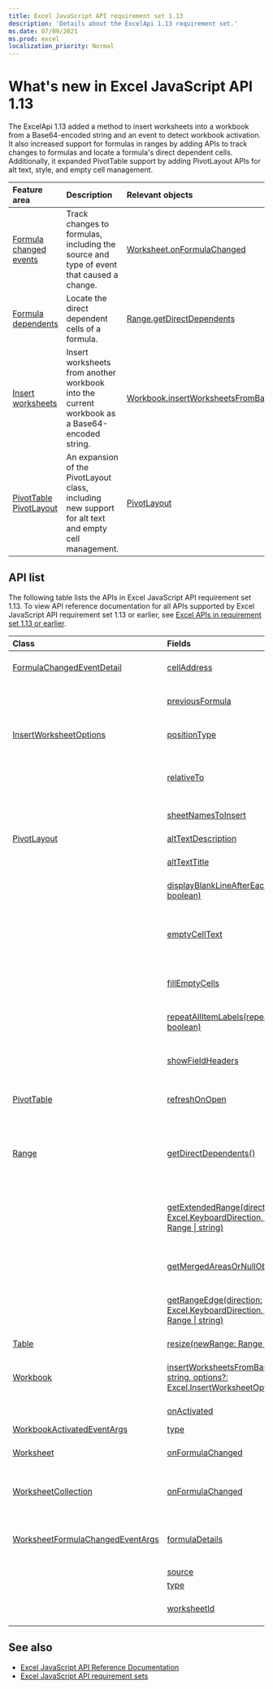 ```yaml
---
title: Excel JavaScript API requirement set 1.13
description: 'Details about the ExcelApi 1.13 requirement set.'
ms.date: 07/09/2021
ms.prod: excel
localization_priority: Normal
---
```


# What's new in Excel JavaScript API 1.13

The ExcelApi 1.13 added a method to insert worksheets into a workbook from a Base64-encoded string and an event to detect workbook activation. It also increased support for formulas in ranges by adding APIs to track changes to formulas and locate a formula's direct dependent cells. Additionally, it expanded PivotTable support by adding PivotLayout APIs for alt text, style, and empty cell management.

| Feature area | Description | Relevant objects |
|:--- |:--- |:--- |
| [Formula changed events](../../excel/excel-add-ins-worksheets.md#detect-formula-changes) | Track changes to formulas, including the source and type of event that caused a change. | [Worksheet.onFormulaChanged](/javascript/api/excel/excel.worksheet#onFormulaChanged)|
| [Formula dependents](../../excel/excel-add-ins-ranges-precedents-dependents.md#get-the-direct-dependents-of-a-formula) | Locate the direct dependent cells of a formula. | [Range.getDirectDependents](/javascript/api/excel/excel.range#getDirectDependents__) |
| [Insert worksheets](../../excel//excel-add-ins-workbooks.md#insert-a-copy-of-an-existing-workbook-into-the-current-one) | Insert worksheets from another workbook into the current workbook as a Base64-encoded string. | [Workbook.insertWorksheetsFromBase64](/javascript/api/excel/excel.workbook#insertWorksheetsFromBase64_base64File__options_) |
| [PivotTable PivotLayout](../../excel/excel-add-ins-pivottables.md#other-pivotlayout-functions) | An expansion of the PivotLayout class, including new support for alt text and empty cell management. | [PivotLayout](/javascript/api/excel/excel.pivotlayout) |

## API list

The following table lists the APIs in Excel JavaScript API requirement set 1.13. To view API reference documentation for all APIs supported by Excel JavaScript API requirement set 1.13 or earlier, see [Excel APIs in requirement set 1.13 or earlier](/javascript/api/excel?view=excel-js-1.13&preserve-view=true).

| Class | Fields | Description |
|:---|:---|:---|
|[FormulaChangedEventDetail](/javascript/api/excel/excel.formulachangedeventdetail)|[cellAddress](/javascript/api/excel/excel.formulachangedeventdetail#cellAddress)|The address of the cell that contains the changed formula.|
||[previousFormula](/javascript/api/excel/excel.formulachangedeventdetail#previousFormula)|Represents the previous formula, before it was changed.|
|[InsertWorksheetOptions](/javascript/api/excel/excel.insertworksheetoptions)|[positionType](/javascript/api/excel/excel.insertworksheetoptions#positionType)|The insert position, in the current workbook, of the new worksheets.|
||[relativeTo](/javascript/api/excel/excel.insertworksheetoptions#relativeTo)|The worksheet in the current workbook that is referenced for the `WorksheetPositionType` parameter.|
||[sheetNamesToInsert](/javascript/api/excel/excel.insertworksheetoptions#sheetNamesToInsert)|The names of individual worksheets to insert.|
|[PivotLayout](/javascript/api/excel/excel.pivotlayout)|[altTextDescription](/javascript/api/excel/excel.pivotlayout#altTextDescription)|The alt text description of the PivotTable.|
||[altTextTitle](/javascript/api/excel/excel.pivotlayout#altTextTitle)|The alt text title of the PivotTable.|
||[displayBlankLineAfterEachItem(display: boolean)](/javascript/api/excel/excel.pivotlayout#displayBlankLineAfterEachItem_display_)|Sets whether or not to display a blank line after each item.|
||[emptyCellText](/javascript/api/excel/excel.pivotlayout#emptyCellText)|The text that is automatically filled into any empty cell in the PivotTable if `fillEmptyCells == true`.|
||[fillEmptyCells](/javascript/api/excel/excel.pivotlayout#fillEmptyCells)|Specifies whether empty cells in the PivotTable should be populated with the `emptyCellText`.|
||[repeatAllItemLabels(repeatLabels: boolean)](/javascript/api/excel/excel.pivotlayout#repeatAllItemLabels_repeatLabels_)|Sets the "repeat all item labels" setting across all fields in the PivotTable.|
||[showFieldHeaders](/javascript/api/excel/excel.pivotlayout#showFieldHeaders)|Specifies whether the PivotTable displays field headers (field captions and filter drop-downs).|
|[PivotTable](/javascript/api/excel/excel.pivottable)|[refreshOnOpen](/javascript/api/excel/excel.pivottable#refreshOnOpen)|Specifies whether the PivotTable refreshes when the workbook opens.|
|[Range](/javascript/api/excel/excel.range)|[getDirectDependents()](/javascript/api/excel/excel.range#getDirectDependents__)|Returns a `WorkbookRangeAreas` object that represents the range containing all the direct dependents of a cell in the same worksheet or in multiple worksheets.|
||[getExtendedRange(direction: Excel.KeyboardDirection, activeCell?: Range \| string)](/javascript/api/excel/excel.range#getExtendedRange_direction__activeCell_)|Returns a range object that includes the current range and up to the edge of the range, based on the provided direction.|
||[getMergedAreasOrNullObject()](/javascript/api/excel/excel.range#getMergedAreasOrNullObject__)|Returns a RangeAreas object that represents the merged areas in this range.|
||[getRangeEdge(direction: Excel.KeyboardDirection, activeCell?: Range \| string)](/javascript/api/excel/excel.range#getRangeEdge_direction__activeCell_)|Returns a range object that is the edge cell of the data region that corresponds to the provided direction.|
|[Table](/javascript/api/excel/excel.table)|[resize(newRange: Range \| string)](/javascript/api/excel/excel.table#resize_newRange_)|Resize the table to the new range.|
|[Workbook](/javascript/api/excel/excel.workbook)|[insertWorksheetsFromBase64(base64File: string, options?: Excel.InsertWorksheetOptions)](/javascript/api/excel/excel.workbook#insertWorksheetsFromBase64_base64File__options_)|Inserts the specified worksheets from a source workbook into the current workbook.|
||[onActivated](/javascript/api/excel/excel.workbook#onActivated)|Occurs when the the workbook is activated.|
|[WorkbookActivatedEventArgs](/javascript/api/excel/excel.workbookactivatedeventargs)|[type](/javascript/api/excel/excel.workbookactivatedeventargs#type)|Gets the type of the event.|
|[Worksheet](/javascript/api/excel/excel.worksheet)|[onFormulaChanged](/javascript/api/excel/excel.worksheet#onFormulaChanged)|Occurs when one or more formulas are changed in this worksheet.|
|[WorksheetCollection](/javascript/api/excel/excel.worksheetcollection)|[onFormulaChanged](/javascript/api/excel/excel.worksheetcollection#onFormulaChanged)|Occurs when one or more formulas are changed in any worksheet of this collection.|
|[WorksheetFormulaChangedEventArgs](/javascript/api/excel/excel.worksheetformulachangedeventargs)|[formulaDetails](/javascript/api/excel/excel.worksheetformulachangedeventargs#formulaDetails)|Gets an array of `FormulaChangedEventDetail` objects, which contain the details about the all of the changed formulas.|
||[source](/javascript/api/excel/excel.worksheetformulachangedeventargs#source)|The source of the event.|
||[type](/javascript/api/excel/excel.worksheetformulachangedeventargs#type)|Gets the type of the event.|
||[worksheetId](/javascript/api/excel/excel.worksheetformulachangedeventargs#worksheetId)|Gets the ID of the worksheet in which the formula changed.|

## See also

- [Excel JavaScript API Reference Documentation](/javascript/api/excel?view=excel-js-1.13&preserve-view=true)
- [Excel JavaScript API requirement sets](excel-api-requirement-sets.md)
